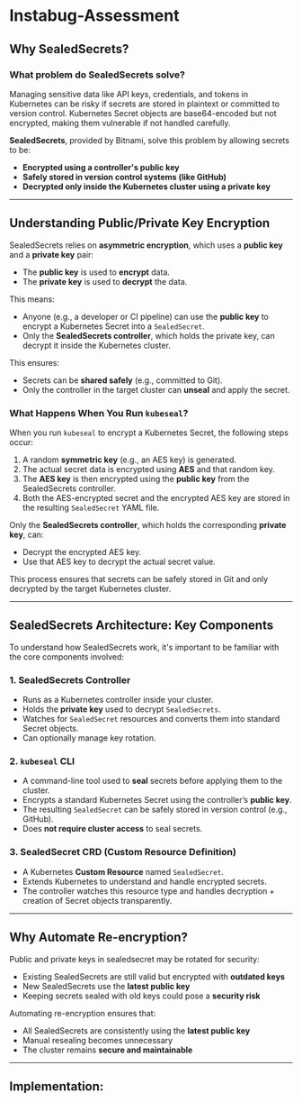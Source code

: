 # Instabug-Assessment

## Why SealedSecrets?

### What problem do SealedSecrets solve?

Managing sensitive data like API keys, credentials, and tokens in Kubernetes can be risky if secrets are stored in plaintext or committed to version control. Kubernetes Secret objects are base64-encoded but not encrypted, making them vulnerable if not handled carefully.

**SealedSecrets**, provided by Bitnami, solve this problem by allowing secrets to be:

- **Encrypted using a controller's public key**
- **Safely stored in version control systems (like GitHub)**
- **Decrypted only inside the Kubernetes cluster using a private key**

---

## Understanding Public/Private Key Encryption

SealedSecrets relies on **asymmetric encryption**, which uses a **public key** and a **private key** pair:

- The **public key** is used to **encrypt** data.
- The **private key** is used to **decrypt** the data.

This means:

- Anyone (e.g., a developer or CI pipeline) can use the **public key** to encrypt a Kubernetes Secret into a `SealedSecret`.
- Only the **SealedSecrets controller**, which holds the private key, can decrypt it inside the Kubernetes cluster.

This ensures:
- Secrets can be **shared safely** (e.g., committed to Git).
- Only the controller in the target cluster can **unseal** and apply the secret.

### What Happens When You Run `kubeseal`?

When you run `kubeseal` to encrypt a Kubernetes Secret, the following steps occur:

1. A random **symmetric key** (e.g., an AES key) is generated.
2. The actual secret data  is encrypted using **AES** and that random key.
3. The **AES key** is then encrypted using the **public key** from the SealedSecrets controller.
4. Both the AES-encrypted secret and the encrypted AES key are stored in the resulting `SealedSecret` YAML file.

Only the **SealedSecrets controller**, which holds the corresponding **private key**, can:

- Decrypt the encrypted AES key.
- Use that AES key to decrypt the actual secret value.

This process ensures that secrets can be safely stored in Git and only decrypted by the target Kubernetes cluster.

---


## SealedSecrets Architecture: Key Components

To understand how SealedSecrets work, it's important to be familiar with the core components involved:

### 1. SealedSecrets Controller

- Runs as a Kubernetes controller inside your cluster.
- Holds the **private key** used to decrypt `SealedSecrets`.
- Watches for `SealedSecret` resources and converts them into standard Secret objects.
- Can optionally manage key rotation.

### 2. `kubeseal` CLI

- A command-line tool used to **seal** secrets before applying them to the cluster.
- Encrypts a standard Kubernetes Secret using the controller’s **public key**.
- The resulting `SealedSecret` can be safely stored in version control (e.g., GitHub).
- Does **not require cluster access** to seal secrets.

### 3. SealedSecret CRD (Custom Resource Definition)

- A Kubernetes **Custom Resource** named `SealedSecret`.
- Extends Kubernetes to understand and handle encrypted secrets.
- The controller watches this resource type and handles decryption + creation of Secret objects transparently.

---

## Why Automate Re-encryption?

Public and private keys in sealedsecret may be rotated for security:

- Existing SealedSecrets are still valid but encrypted with **outdated keys**
- New SealedSecrets use the **latest public key**
- Keeping secrets sealed with old keys could pose a **security risk**

Automating re-encryption ensures that:
- All SealedSecrets are consistently using the **latest public key**
- Manual resealing becomes unnecessary
- The cluster remains **secure and maintainable**

---

##  Implementation:

